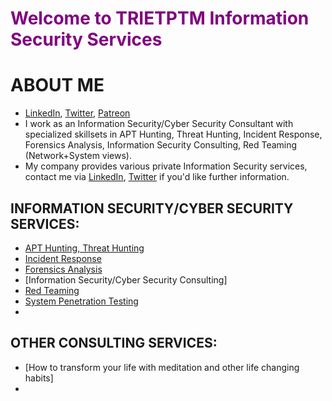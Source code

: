 # <span style="color:purple">Welcome to TRIETPTM Information Security Services</span>

# ABOUT ME
* [LinkedIn](https://www.linkedin.com/in/trietptm/), [Twitter](https://twitter.com/MinhTrietPT/with_replies), [Patreon](https://www.patreon.com/trietptm)
* I work as an Information Security/Cyber Security Consultant with specialized skillsets in APT Hunting, Threat Hunting, Incident Response, Forensics Analysis, Information Security Consulting, Red Teaming (Network+System views).
* My company provides various private Information Security services, contact me via [LinkedIn](https://www.linkedin.com/in/trietptm/), [Twitter](https://twitter.com/MinhTrietPT/with_replies) if you'd like further information.

## INFORMATION SECURITY/CYBER SECURITY SERVICES:
* [APT Hunting, Threat Hunting]()
* [Incident Response]()
* [Forensics Analysis]()
* [Information Security/Cyber Security Consulting]
* [Red Teaming]()
* [System Penetration Testing]()
* 

## OTHER CONSULTING SERVICES:
* [How to transform your life with meditation and other life changing habits]
* 
